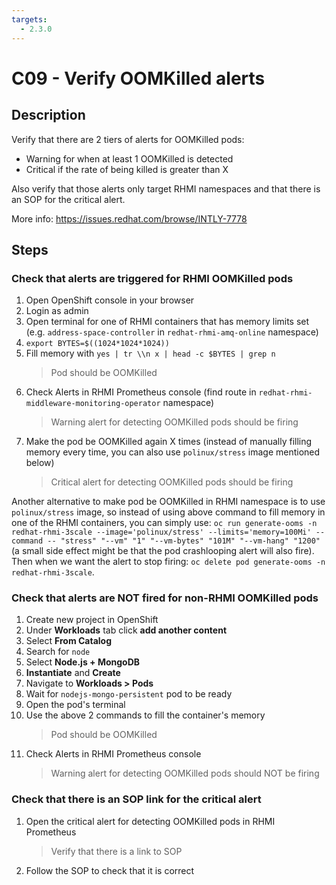 ```yaml
---
targets:
  - 2.3.0
---
```


# C09 - Verify OOMKilled alerts

## Description

Verify that there are 2 tiers of alerts for OOMKilled pods:

- Warning for when at least 1 OOMKilled is detected
- Critical if the rate of being killed is greater than X

Also verify that those alerts only target RHMI namespaces and that there is an SOP for the critical alert.

More info: <https://issues.redhat.com/browse/INTLY-7778>

## Steps

### Check that alerts are triggered for RHMI OOMKilled pods

1. Open OpenShift console in your browser
2. Login as admin
3. Open terminal for one of RHMI containers that has memory limits set (e.g. `address-space-controller` in `redhat-rhmi-amq-online` namespace)
4. `export BYTES=$((1024*1024*1024))`
5. Fill memory with `yes | tr \\n x | head -c $BYTES | grep n`
   > Pod should be OOMKilled
6. Check Alerts in RHMI Prometheus console (find route in `redhat-rhmi-middleware-monitoring-operator` namespace)
   > Warning alert for detecting OOMKilled pods should be firing
7. Make the pod be OOMKilled again X times (instead of manually filling memory every time, you can also use `polinux/stress` image mentioned below)
   > Critical alert for detecting OOMKilled pods should be firing

Another alternative to make pod be OOMKilled in RHMI namespace is to use `polinux/stress` image, so instead of using above command to fill memory in one of the RHMI containers, you can simply use: `oc run generate-ooms -n redhat-rhmi-3scale --image='polinux/stress' --limits='memory=100Mi' --command -- "stress" "--vm" "1" "--vm-bytes" "101M" "--vm-hang" "1200"` (a small side effect might be that the pod crashlooping alert will also fire). Then when we want the alert to stop firing: `oc delete pod generate-ooms -n redhat-rhmi-3scale`.

### Check that alerts are NOT fired for non-RHMI OOMKilled pods

1. Create new project in OpenShift
2. Under **Workloads** tab click **add another content**
3. Select **From Catalog**
4. Search for `node`
5. Select **Node.js + MongoDB**
6. **Instantiate** and **Create**
7. Navigate to **Workloads > Pods**
8. Wait for `nodejs-mongo-persistent` pod to be ready
9. Open the pod's terminal
10. Use the above 2 commands to fill the container's memory
    > Pod should be OOMKilled
11. Check Alerts in RHMI Prometheus console
    > Warning alert for detecting OOMKilled pods should NOT be firing

### Check that there is an SOP link for the critical alert

1. Open the critical alert for detecting OOMKilled pods in RHMI Prometheus
   > Verify that there is a link to SOP
2. Follow the SOP to check that it is correct
